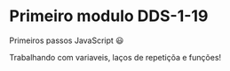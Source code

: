 # Primeiro modulo DDS-1-19
Primeiros passos JavaScript :smiley:

Trabalhando com variaveis, laços de repetiçõa e funções!

